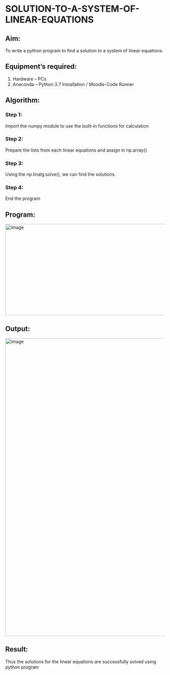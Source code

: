 # SOLUTION-TO-A-SYSTEM-OF-LINEAR-EQUATIONS
## Aim:
To write a python program to find a solution to a system of linear equations.
## Equipment’s required:
1. 	Hardware – PCs
2. 	Anaconda – Python 3.7 Installation / Moodle-Code Runner
## Algorithm:
### Step 1: 
Import the numpy module to use the built-in functions for calculation
### Step 2: 
Prepare the lists from each linear equations and assign in np.array()
### Step 3: 
Using the np.linalg.solve(), we can find the solutions.
### Step 4: 
End the program
## Program:
<img width="890" height="287" alt="image" src="https://github.com/user-attachments/assets/be627732-d18a-4233-8406-b6e00d42fc17" />

## Output:
<img width="1312" height="937" alt="image" src="https://github.com/user-attachments/assets/0ccbda4c-b577-4dd9-bace-7354f46fb803" />

## Result: 
Thus the solutions for the linear equations are successfully solved using python program


